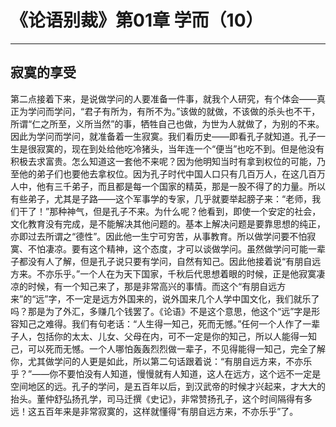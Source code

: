 # 《论语别裁》第01章 学而（10）

------

## 寂寞的享受

第二点接着下来，是说做学问的人要准备一件事，就我个人研究，有个体会——真正为学问而学问，“君子有所为，有所不为。”该做的就做，不该做的杀头也不干，所谓“仁之所至，义所当然”的事，牺牲自己也做，为世为人就做了，为别的不来。因此为学问而学问，就准备着一生寂寞。我们看历史——即看孔子就知道。孔子一生是很寂寞的，现在到处给他吃冷猪头，当年连一个“便当”也吃不到。但是他没有积极去求富贵。怎么知道这一套他不来呢？因为他明知当时有拿到权位的可能，乃至他的弟子们也要他去拿权位。因为孔子时代中国人口只有几百万人，在这几百万人中，他有三千弟子，而且都是每一个国家的精英，那是一股不得了的力量。所以有些弟子，尤其是子路——这个军事学的专家，几乎就要举起膀子来：“老师，我们干了！”那种神气，但是孔子不来。为什么呢？他看到，即使一个安定的社会，文化教育没有完成，是不能解决其他问题的。基本上解决问题是要靠思想的纯正，亦即过去所谓之“德性”。因此他一生宁可穷苦，从事教育。所以做学问要不怕寂寞、不怕凄凉。要有这个精神，这个态度，才可以谈做学问。虽然做学问可能一辈子都没有人了解，但是孔子说只要有学问，自然有知己。因此他接着说“有朋自远方来。不亦乐乎。”一个人在为天下国家，千秋后代思想着眼的时候，正是他寂寞凄凉的时候，有一个知己来了，那是非常高兴的事情。而这个“有朋自远方来”的“远”字，不一定是远方外国来的，说外国来几个人学中国文化，我们就乐了吗？那是为了外汇，多赚几个钱罢了。《论语》不是这个意思，他这个“远”字是形容知己之难得。我们有句老话：“人生得一知己，死而无憾。”任何一个人作了一辈子人，包括你的太太、儿女、父母在内，可不一定是你的知己，所以人能得一知己，可以死而无憾。一个人哪怕轰轰烈烈做一辈子，不见得能得一知己，完全了解你，尤其做学问的人更是如此，所以第二句话跟着说：“有朋自远方来，不亦乐乎？”——你不要怕没有人知道，慢慢就有人知道，这人在远方，这个远不一定是空间地区的远。孔子的学问，是五百年以后，到汉武帝的时候才兴起来，才大大的抬头。董仲舒弘扬孔学，司马迁撰《史记》，非常赞扬孔子，这个时间隔得有多远！这五百年来是非常寂寞的，这样就懂得“有朋自远方来，不亦乐乎”了。

